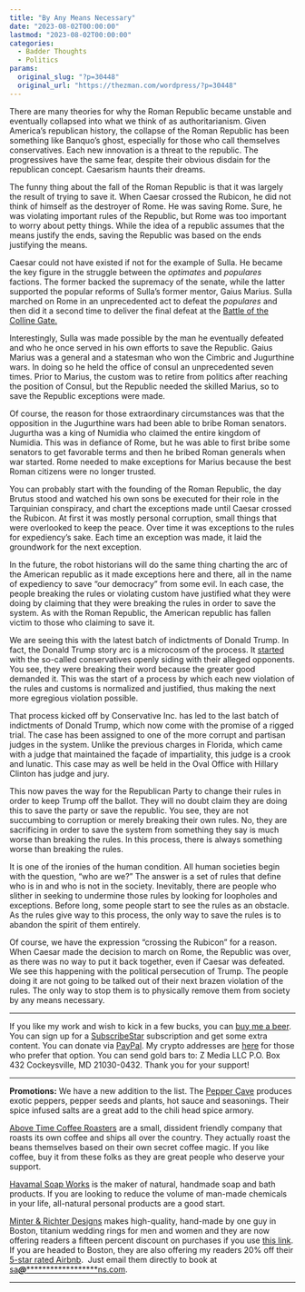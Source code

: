 ```yaml
---
title: "By Any Means Necessary"
date: "2023-08-02T00:00:00"
lastmod: "2023-08-02T00:00:00"
categories:
  - Badder Thoughts
  - Politics
params:
  original_slug: "?p=30448"
  original_url: "https://thezman.com/wordpress/?p=30448"
---
```


There are many theories for why the Roman Republic became unstable and
eventually collapsed into what we think of as authoritarianism. Given
America’s republican history, the collapse of the Roman Republic has
been something like Banquo’s ghost, especially for those who call
themselves conservatives. Each new innovation is a threat to the
republic. The progressives have the same fear, despite their obvious
disdain for the republican concept. Caesarism haunts their dreams.

The funny thing about the fall of the Roman Republic is that it was
largely the result of trying to save it. When Caesar crossed the
Rubicon, he did not think of himself as the destroyer of Rome. He was
saving Rome. Sure, he was violating important rules of the Republic, but
Rome was too important to worry about petty things. While the idea of a
republic assumes that the means justify the ends, saving the Republic
was based on the ends justifying the means.

Caesar could not have existed if not for the example of Sulla. He became
the key figure in the struggle between the *optimates* and *populares*
factions. The former backed the supremacy of the senate, while the
latter supported the popular reforms of Sulla’s former mentor, Gaius
Marius. Sulla marched on Rome in an unprecedented act to defeat the
*populares* and then did it a second time to deliver the final defeat at
the [Battle of the Colline
Gate.](https://en.wikipedia.org/wiki/Battle_of_the_Colline_Gate)

Interestingly, Sulla was made possible by the man he eventually defeated
and who he once served in his own efforts to save the Republic. Gaius
Marius was a general and a statesman who won the Cimbric and Jugurthine
wars. In doing so he held the office of consul an unprecedented seven
times. Prior to Marius, the custom was to retire from politics after
reaching the position of Consul, but the Republic needed the skilled
Marius, so to save the Republic exceptions were made.

Of course, the reason for those extraordinary circumstances was that the
opposition in the Jugurthine wars had been able to bribe Roman senators.
Jugurtha was a king of Numidia who claimed the entire kingdom of
Numidia. This was in defiance of Rome, but he was able to first bribe
some senators to get favorable terms and then he bribed Roman generals
when war started. Rome needed to make exceptions for Marius because the
best Roman citizens were no longer trusted.

You can probably start with the founding of the Roman Republic, the day
Brutus stood and watched his own sons be executed for their role in the
Tarquinian conspiracy, and chart the exceptions made until Caesar
crossed the Rubicon. At first it was mostly personal corruption, small
things that were overlooked to keep the peace. Over time it was
exceptions to the rules for expediency’s sake. Each time an exception
was made, it laid the groundwork for the next exception.

In the future, the robot historians will do the same thing charting the
arc of the American republic as it made exceptions here and there, all
in the name of expediency to save “our democracy” from some evil. In
each case, the people breaking the rules or violating custom have
justified what they were doing by claiming that they were breaking the
rules in order to save the system. As with the Roman Republic, the
American republic has fallen victim to those who claiming to save it.

We are seeing this with the latest batch of indictments of Donald Trump.
In fact, the Donald Trump story arc is a microcosm of the process. It <a
href="https://www.nationalreview.com/2016/01/donald-trump-conservatives-oppose-nomination/"
rel="noopener" target="_blank">started</a> with the so-called
conservatives openly siding with their alleged opponents. You see, they
were breaking their word because the greater good demanded it. This was
the start of a process by which each new violation of the rules and
customs is normalized and justified, thus making the next more egregious
violation possible.

That process kicked off by Conservative Inc. has led to the last batch
of indictments of Donald Trump, which now come with the promise of a
rigged trial. The case has been assigned to one of the more corrupt and
partisan judges in the system. Unlike the previous charges in Florida,
which came with a judge that maintained the façade of impartiality, this
judge is a crook and lunatic. This case may as well be held in the Oval
Office with Hillary Clinton has judge and jury.

This now paves the way for the Republican Party to change their rules in
order to keep Trump off the ballot. They will no doubt claim they are
doing this to save the party or save the republic. You see, they are not
succumbing to corruption or merely breaking their own rules. No, they
are sacrificing in order to save the system from something they say is
much worse than breaking the rules. In this process, there is always
something worse than breaking the rules.

It is one of the ironies of the human condition. All human societies
begin with the question, “who are we?” The answer is a set of rules that
define who is in and who is not in the society. Inevitably, there are
people who slither in seeking to undermine those rules by looking for
loopholes and exceptions. Before long, some people start to see the
rules as an obstacle. As the rules give way to this process, the only
way to save the rules is to abandon the spirit of them entirely.

Of course, we have the expression “crossing the Rubicon” for a reason.
When Caesar made the decision to march on Rome, the Republic was over,
as there was no way to put it back together, even if Caesar was
defeated. We see this happening with the political persecution of Trump.
The people doing it are not going to be talked out of their next brazen
violation of the rules. The only way to stop them is to physically
remove them from society by any means necessary.

------------------------------------------------------------------------

If you like my work and wish to kick in a few bucks, you can
<a href="https://www.buymeacoffee.com/mujolulu" rel="noopener"
target="_blank">buy me a beer</a>. You can sign up for a
<a href="https://www.subscribestar.com/the-z-blog" rel="noopener"
target="_blank">SubscribeStar</a> subscription and get some extra
content. You can donate via <a
href="https://www.paypal.com/donate/?cmd=_s-xclick&amp;hosted_button_id=UDAS2Q8JYA6CN&amp;source=url"
rel="noopener" target="_blank">PayPal</a>. My crypto addresses are
<a href="https://thezman.com/wordpress/?page_id=22713" rel="noopener"
target="_blank">here</a> for those who prefer that option. You can send
gold bars to: Z Media LLC P.O. Box 432 Cockeysville, MD 21030-0432.
Thank you for your support!

------------------------------------------------------------------------

**Promotions:** We have a new addition to the list. The
<a href="https://peppercave.com/shop/ols/products" rel="noopener"
target="_blank">Pepper Cave</a> produces exotic peppers, pepper seeds
and plants, hot sauce and seasonings. Their spice infused salts are a
great add to the chili head spice armory.

<a href="https://abovetimecoffee.com/" rel="noopener"
target="_blank">Above Time Coffee Roasters</a> are a small, dissident
friendly company that roasts its own coffee and ships all over the
country. They actually roast the beans themselves based on their own
secret coffee magic. If you like coffee, buy it from these folks as they
are great people who deserve your support.

<a href="https://havamalsoapworks.com/" rel="noopener"
target="_blank">Havamal Soap Works</a> is the maker of natural, handmade
soap and bath products. If you are looking to reduce the volume of
man-made chemicals in your life, all-natural personal products are a
good start.

<a href="https://www.minterandrichterdesigns.com/"
rel="noreferrer nofollow noopener" target="_blank">Minter &amp; Richter
Designs</a> makes high-quality, hand-made by one guy in Boston, titanium
wedding rings for men and women and they are now offering readers a
fifteen percent discount on purchases if you use
<a href="https://www.minterandrichterdesigns.com/discount/ZMAN"
rel="noreferrer nofollow noopener" target="_blank">this link</a>.
<span class="highlight"><span class="colour"><span class="font"><span class="size">If
you are headed to Boston, they are also offering my readers 20% off
their <a
href="https://www.airbnb.com/users/7988017/listings?user_id=7988017&amp;s=3"
rel="noopener noreferrer" target="_blank">5-star rated Airbnb</a>.  Just
email them directly to book at
<a href="mailto:sa***@*********************ns.com"
data-original-string="6PRLVRHvsgTZQ07PYg6rMQ==cb7Ro9aNT/bY6FVMJh391ObkjjarPgcLbl98u+LTpJQajOMU92h8N670BKfstjK7x9l"><span
class="apbct-email-encoder"
data-original-string="l/0CvzGXWL5yG21JrtISFg==cb79at850pvhZESgKngdGq7E7wbMcFqSZBeENBIaJXjyLTjbrXkbFb04LNpqsOhI46W"
title="This contact has been encoded by Anti-Spam by CleanTalk. Click to decode. To finish the decoding make sure that JavaScript is enabled in your browser.">sa<span
class="apbct-blur">***</span>@<span
class="apbct-blur">*********************</span>ns.com</span></a>.</span></span></span></span>

------------------------------------------------------------------------

